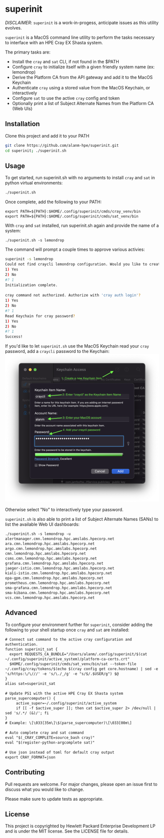 # superinit

*DISCLAIMER*: `superinit` is a work-in-progess, anticipate issues as this utility evolves.

`superinit` is a MacOS command line utility to perform the tasks necessary to interface with an HPE Cray EX Shasta system.

The primary tasks are:
* Install the `cray` and `sat` CLI, if not found in the $PATH
* Configure `cray` to initialize itself with a given friendly system name (ex: lemondrop)
* Derive the Platform CA from the API gateway and add it to the MacOS Keychain
* Authenticate `cray` using a stored value from the MacOS Keychain, or interactively
* Configure `sat` to use the active `cray` config and token
* Optionally print a list of Subject Alternate Names from the Platform CA (Web UIs)

## Installation

Clone this project and add it to your PATH

```bash
git clone https://github.com/alanm-hpe/superinit.git
cd superinit; ./superinit.sh
```

## Usage

To get started, run superinit.sh with no arguments to install `cray` and `sat` in python virtual environments:
```bash
./superinit.sh
```

Once complete, add the following to your PATH:
```
export PATH=${PATH}:$HOME/.config/superinit/cmds/cray_venv/bin
export PATH=${PATH}:$HOME/.config/superinit/cmds/sat_venv/bin
```

With `cray` and `sat` installed, run superinit.sh again and provide the name of a system:
```
./superinit.sh -s lemondrop
```

The command will prompt a couple times to approve various activies:
```bash
superinit -s lemondrop
Could not find craycli lemondrop configuration. Would you like to create one?
1) Yes
2) No
#? 1
Initialization complete.

cray command not authorized. Authorize with 'cray auth login'?
1) Yes
2) No
#? 1
Read Keychain for cray password?
1) Yes
2) No
#? 1
Success!
```
If you'd like to let `superinit.sh` use the MacOS Keychain read your `cray` password, add a `craycli` password to the Keychain:
![Adding a Keychain Password](add_keychain_password.png "Adding a Keychain Password")

Otherwise select "No" to interactively type your password. 

`superinit.sh` is also able to print a list of Subject Alternate Names (SANs) to list the available Web UI dashboards:
```
./superinit.sh -s lemondrop -u
alertmanager.cmn.lemondrop.hpc.amslabs.hpecorp.net
ara.cmn.lemondrop.hpc.amslabs.hpecorp.net
argo.cmn.lemondrop.hpc.amslabs.hpecorp.net
cmn.lemondrop.hpc.amslabs.hpecorp.net
csms.cmn.lemondrop.hpc.amslabs.hpecorp.net
grafana.cmn.lemondrop.hpc.amslabs.hpecorp.net
jaeger-istio.cmn.lemondrop.hpc.amslabs.hpecorp.net
kiali-istio.cmn.lemondrop.hpc.amslabs.hpecorp.net
opa-gpm.cmn.lemondrop.hpc.amslabs.hpecorp.net
prometheus.cmn.lemondrop.hpc.amslabs.hpecorp.net
sma-grafana.cmn.lemondrop.hpc.amslabs.hpecorp.net
sma-kibana.cmn.lemondrop.hpc.amslabs.hpecorp.net
vcs.cmn.lemondrop.hpc.amslabs.hpecorp.net
```

## Advanced

To configure your environment further for `superinit`, consider adding the following to your shell startup once `cray` and `sat` are installed:
```
# Connect sat command to the active cray configuration and authentication.
function superinit_sat {
  export REQUESTS_CA_BUNDLE="/Users/alanm/.config/superinit/$(cat ~/.config/superinit/active_system)/platform-ca-certs.crt"
  $HOME/.config/superinit/cmds/sat_venv/bin/sat --token-file ~/.config/cray/tokens/$(echo $(cray config get core.hostname) | sed -e 's/https:\/\///' -e 's/\./_/g' -e "s/$/.$USER/g") $@
}
alias sat=superinit_sat

# Update PS1 with the active HPE Cray EX Shasta system
parse_supercomputer() {
     active_super=~/.config/superinit/active_system
     if [[ -f $active_super ]]; then cat $active_super 2> /dev/null | sed 's/.*/ (&)/'; fi
}
# Example: \[\033[35m\]\$(parse_supercomputer)\[\033[00m\]

# Auto complete cray and sat command
eval "$(_CRAY_COMPLETE=source_bash cray)"
eval "$(register-python-argcomplete sat)"

# Use json instead of toml for default cray output
export CRAY_FORMAT=json
```

## Contributing

Pull requests are welcome. For major changes, please open an issue first
to discuss what you would like to change.

Please make sure to update tests as appropriate.

## License

This project is copyrighted by Hewlett Packard Enterprise Development LP and is under the MIT license. See the LICENSE file for details.
